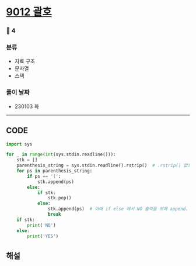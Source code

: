# [9012 괄호](https://www.acmicpc.net/problem/9012)

### 🥈 4

### 분류

- 자료 구조
- 문자열
- 스택

### 풀이 날짜

- 230103 화

---

## CODE

```python
import sys

for _ in range(int(sys.stdin.readline())):
    stk = []
    parenthesis_string = sys.stdin.readline().rstrip()  # .rstrip() 없으면 공백 문자 때문에 틀림
    for ps in parenthesis_string:
        if ps == '(':
            stk.append(ps)
        else:
            if stk:
                stk.pop()
            else:
                stk.append(ps)  # 아래 if else 에서 NO 출력을 위해 append. 다른 문자를 넣어도 상관 없음
                break
    if stk:
        print('NO')
    else:
        print('YES')
```

## 해설
